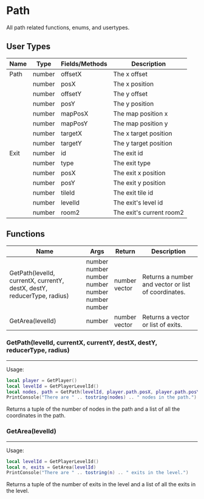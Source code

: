 # Path

All path related functions, enums, and usertypes.

## User Types

| **Name** | **Type** | **Fields/Methods** | **Description**          |
| -------- | -------- | ------------------ | ------------------------ |
| Path     | number   | offsetX            | The x offset             |
|          | number   | posX               | The x position           |
|          | number   | offsetY            | The y offset             |
|          | number   | posY               | The y position           |
|          | number   | mapPosX            | The map position x       |
|          | number   | mapPosY            | The map position y       |
|          | number   | targetX            | The x target position    |
|          | number   | targetY            | The y target position    |
| Exit     | number   | id                 | The exit id              |
|          | number   | type               | The exit type            |
|          | number   | posX               | The exit x position      |
|          | number   | posY               | The exit y position      |
|          | number   | tileId             | The exit tile id         |
|          | number   | levelId            | The exit's level id      |
|          | number   | room2              | The exit's current room2 |

## Functions

| **Name**                                                                | **Args**                                                                       | **Return**                | **Description**                                     |
| ----------------------------------------------------------------------- | ------------------------------------------------------------------------------ | ------------------------- | --------------------------------------------------- |
| GetPath(levelId, currentX, currentY, destX, destY, reducerType, radius) | number<br />number<br />number<br />number<br />number<br />number<br />number | number<br />vector<POINT> | Returns a number and vector or list of coordinates. |
| GetArea(levelId)                                                        | number                                                                         | number<br />vector<Exit>  | Returns a vector or list of exits.                  |

### GetPath(levelId, currentX, currentY, destX, destY, reducerType, radius)

---

Usage:

```lua
local player = GetPlayer()
local levelId = GetPlayerLevelId()
local nodes, path = GetPath(levelId, player.path.posX, player.path.posY, player.path.posX + 20, player.path.posY + 50, 0, 10)
PrintConsole("There are " .. tostring(nodes) .. " nodes in the path.")
```

Returns a tuple of the number of nodes in the path and a list of all the coordinates in the path.

### GetArea(levelId)

---

Usage:

```lua
local levelId = GetPlayerLevelId()
local n, exits = GetArea(levelId)
PrintConsole("There are " .. tostring(n) .. " exits in the level.")
```

Returns a tuple of the number of exits in the level and a list of all the exits in the level.
